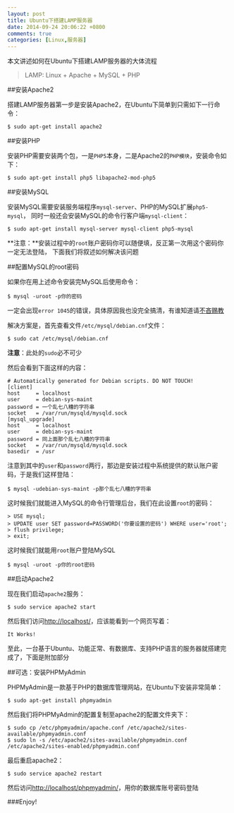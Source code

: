 ```yaml
---
layout: post
title: Ubuntu下搭建LAMP服务器
date: 2014-09-24 20:06:22 +0800
comments: true
categories: [Linux,服务器]
---
```


本文讲述如何在Ubuntu下搭建LAMP服务器的大体流程

> LAMP: Linux + Apache + MySQL + PHP

<!-- more -->

##安装Apache2

搭建LAMP服务器第一步是安装Apache2，在Ubuntu下简单到只需如下一行命令：

    $ sudo apt-get install apache2

##安装PHP

安装PHP需要安装两个包，一是`PHP5`本身，二是Apache2的`PHP模块`，安装命令如下：

    $ sudo apt-get install php5 libapache2-mod-php5

##安装MySQL

安装MySQL需要安装服务端程序`mysql-server`、PHP的MySQL扩展`php5-mysql`，
同时一般还会安装MySQL的命令行客户端`mysql-client`：

    $ sudo apt-get install mysql-server mysql-client php5-mysql

**注意：**安装过程中的`root`账户密码你可以随便填，反正第一次用这个密码你一定无法登陆，
下面我们将叙述如何解决该问题

##配置MySQL的root密码

如果你在用上述命令安装完MySQL后使用命令：

    $ mysql -uroot -p你的密码

一定会出现`error 1045`的错误，具体原因我也没完全搞清，有谁知道请[不吝赐教](mailto:changxu.mail@gmail.com)

解决方案是，首先查看文件`/etc/mysql/debian.cnf`文件：

    $ sudo cat /etc/mysql/debian.cnf

**注意**：此处的`sudo`必不可少

然后会看到下面这样的内容：

    # Automatically generated for Debian scripts. DO NOT TOUCH!
    [client]
    host     = localhost
    user     = debian-sys-maint
    password = 一个乱七八糟的字符串
    socket   = /var/run/mysqld/mysqld.sock
    [mysql_upgrade]
    host     = localhost
    user     = debian-sys-maint
    password = 同上面那个乱七八糟的字符串
    socket   = /var/run/mysqld/mysqld.sock
    basedir  = /usr

注意到其中的`user`和`password`两行，那边是安装过程中系统提供的默认账户密码，于是我们这样登陆：

    $ mysql -udebian-sys-maint -p那个乱七八糟的字符串

这时候我们就能进入MySQL的命令行管理后台，我们在此设置`root`的密码：

    > USE mysql;
    > UPDATE user SET password=PASSWORD('你要设置的密码') WHERE user='root';
    > flush privilege;
    > exit;

这时候我们就能用`root`账户登陆MySQL

    $ mysql -uroot -p你的root密码

##启动Apache2

现在我们启动`apache2`服务：

    $ sudo service apache2 start

然后我们访问[http://localhost/](http://localhost/)，应该能看到一个网页写着：

    It Works!

至此，一台基于Ubuntu、功能正常、有数据库、支持PHP语言的服务器就搭建完成了，下面是附加部分

##可选：安装PHPMyAdmin

PHPMyAdmin是一款基于PHP的数据库管理网站，在Ubuntu下安装非常简单：

    $ sudo apt-get install phpmyadmin

然后我们将PHPMyAdmin的配置复制至apache2的配置文件夹下：

    $ sudo cp /etc/phpmyadmin/apache.conf /etc/apache2/sites-available/phpmyadmin.conf
    $ sudo ln -s /etc/apache2/sites-available/phpmyadmin.conf /etc/apache2/sites-enabled/phpmyadmin.conf

最后重启apache2：

    $ sudo service apache2 restart

然后访问[http://localhost/phpmyadmin/](http://localhost/phpmyadmin/)，用你的数据库账号密码登陆

###Enjoy!
